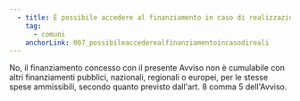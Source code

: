 ```yaml
---
  - title: È possibile accedere al finanziamento in caso di realizzazione della migrazione al cloud, con l'ausilio di Fondi pubblici,nazionali, regionali o europei prima della pubblicazione dell'Avviso riferito alla Misura 1.2?
    tag:
      - comuni
    anchorLink: 007_possibileaccederealfinanziamentoincasodireali
---
```


No, il finanziamento concesso con il presente Avviso non è cumulabile con altri finanziamenti pubblici, nazionali, regionali o europei, per le stesse spese ammissibili, secondo quanto previsto dall'art. 8 comma 5 dell'Avviso.